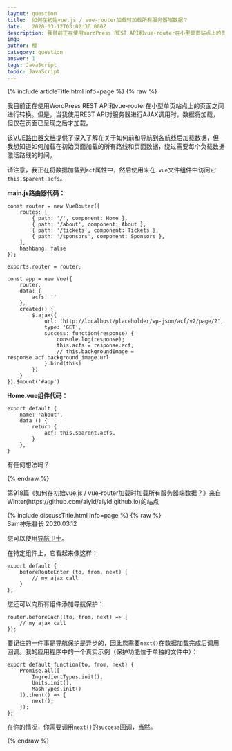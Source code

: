 ```yaml
---
layout: question
title:  如何在初始vue.js / vue-router加载时加载所有服务器端数据？
date:   2020-03-12T03:02:36.000Z
description: 我目前正在使用WordPress REST API和vue-router在小型单页站点上的页面之间进行转换。但是，当我使用REST API对服务器进行AJ...
img: 
author: 樱
category: question
answer: 1
tags: JavaScript
topic: JavaScript
---
```

<div class="article-root">
  <div class="article">
    {% include articleTitle.html info=page %}
    {% raw %}
    <div class="article-content"><p><font style="vertical-align: inherit;"><font style="vertical-align: inherit;">我目前正在使用WordPress REST API和vue-router在小型单页站点上的页面之间进行转换。</font><font style="vertical-align: inherit;">但是，当我使用REST API对服务器进行AJAX调用时，数据将加载，但仅在页面已呈现之后才加载。</font></font></p>

<p><font style="vertical-align: inherit;"><font style="vertical-align: inherit;">该</font></font><a href="https://router.vuejs.org/en/advanced/data-fetching.html" rel="nofollow noreferrer"><font style="vertical-align: inherit;"><font style="vertical-align: inherit;">VUE路由器文档</font></font></a><font style="vertical-align: inherit;"><font style="vertical-align: inherit;">提供了深入了解在关于如何前和导航到各航线后加载数据，但我想知道如何加载在初始页面加载的所有路线和页面数据，绕过需要每个负载数据激活路线的时间。</font></font></p>

<p><font style="vertical-align: inherit;"><font style="vertical-align: inherit;">请注意，我正在将数据加载到</font></font><code>acf</code><font style="vertical-align: inherit;"><font style="vertical-align: inherit;">属性中，然后使用来在</font></font><code>.vue</code><font style="vertical-align: inherit;"><font style="vertical-align: inherit;">文件组件中</font><font style="vertical-align: inherit;">访问它</font></font><code>this.$parent.acfs</code><font style="vertical-align: inherit;"><font style="vertical-align: inherit;">。</font></font></p>

<p><strong><font style="vertical-align: inherit;"><font style="vertical-align: inherit;">main.js路由器代码：</font></font></strong></p>

<pre><code>const router = new VueRouter({<font></font>
    routes: [<font></font>
        { path: '/', component: Home },<font></font>
        { path: '/about', component: About },<font></font>
        { path: '/tickets', component: Tickets },<font></font>
        { path: '/sponsors', component: Sponsors },<font></font>
    ],<font></font>
    hashbang: false<font></font>
});<font></font>
<font></font>
exports.router = router;<font></font>
<font></font>
const app = new Vue({<font></font>
    router,<font></font>
    data: {<font></font>
        acfs: ''<font></font>
    },<font></font>
    created() {<font></font>
        $.ajax({<font></font>
            url: 'http://localhost/placeholder/wp-json/acf/v2/page/2',<font></font>
            type: 'GET',<font></font>
            success: function(response) {<font></font>
                console.log(response);<font></font>
                this.acfs = response.acf;<font></font>
                // this.backgroundImage = response.acf.background_image.url<font></font>
            }.bind(this)<font></font>
        })<font></font>
    }<font></font>
}).$mount('#app')<font></font>
</code></pre>

<p><strong><font style="vertical-align: inherit;"><font style="vertical-align: inherit;">Home.vue组件代码：</font></font></strong></p>

<pre><code>export default {<font></font>
    name: 'about',<font></font>
    data () {<font></font>
        return {<font></font>
            acf: this.$parent.acfs,<font></font>
        } <font></font>
    },<font></font>
}<font></font>
</code></pre>

<p><font style="vertical-align: inherit;"><font style="vertical-align: inherit;">有任何想法吗？</font></font></p></div>
    {% endraw %}
  </div>
  <p class="winter_mark">第918篇《如何在初始vue.js / vue-router加载时加载所有服务器端数据？》来自Winter(https://github.com/aiyld/aiyld.github.io)的站点</p>
  <div class="discuss-wrapper">
    {% include discussTitle.html info=page %}
    {% raw %}
    <div class="discuss-list">
    <div class="discuss-item">
        <div class="discuss-parent">
          <div class="discuss-meta">
            <span class="discuss-user">Sam神乐番长</span>
            <span class="discuss-time">2020.03.12</span>
          </div>
          <div class="discuss-comment"><p><font style="vertical-align: inherit;"><font style="vertical-align: inherit;">您可以使用</font></font><a href="https://router.vuejs.org/en/advanced/navigation-guards.html" rel="nofollow noreferrer"><font style="vertical-align: inherit;"><font style="vertical-align: inherit;">导航卫士</font></font></a><font style="vertical-align: inherit;"><font style="vertical-align: inherit;">。</font></font></p>

<p><font style="vertical-align: inherit;"><font style="vertical-align: inherit;">在特定组件上，它看起来像这样：</font></font></p>

<pre><code>export default {<font></font>
    beforeRouteEnter (to, from, next) {<font></font>
        // my ajax call<font></font>
    }<font></font>
};<font></font>
</code></pre>

<p><font style="vertical-align: inherit;"><font style="vertical-align: inherit;">您还可以向所有组件添加导航保护：</font></font></p>

<pre><code>router.beforeEach((to, from, next) =&gt; {<font></font>
    // my ajax call<font></font>
});<font></font>
</code></pre>

<p><font style="vertical-align: inherit;"><font style="vertical-align: inherit;">要记住的一件事是导航保护是异步的，因此您需要</font></font><code>next()</code><font style="vertical-align: inherit;"><font style="vertical-align: inherit;">在数据加载完成后</font><font style="vertical-align: inherit;">调用</font><font style="vertical-align: inherit;">回调。</font><font style="vertical-align: inherit;">我的应用程序中的一个真实示例（保护功能位于单独的文件中）：</font></font></p>

<pre><code>export default function(to, from, next) {<font></font>
    Promise.all([<font></font>
        IngredientTypes.init(),<font></font>
        Units.init(),<font></font>
        MashTypes.init()<font></font>
    ]).then(() =&gt; {<font></font>
        next();<font></font>
    });<font></font>
};<font></font>
</code></pre>

<p><font style="vertical-align: inherit;"><font style="vertical-align: inherit;">在你的情况，你需要调用</font></font><code>next()</code><font style="vertical-align: inherit;"><font style="vertical-align: inherit;">的</font></font><code>success</code><font style="vertical-align: inherit;"><font style="vertical-align: inherit;">回调，当然。</font></font></p></div>
        </div></div>
    </div>
    {% endraw %}
  </div>
<div>
